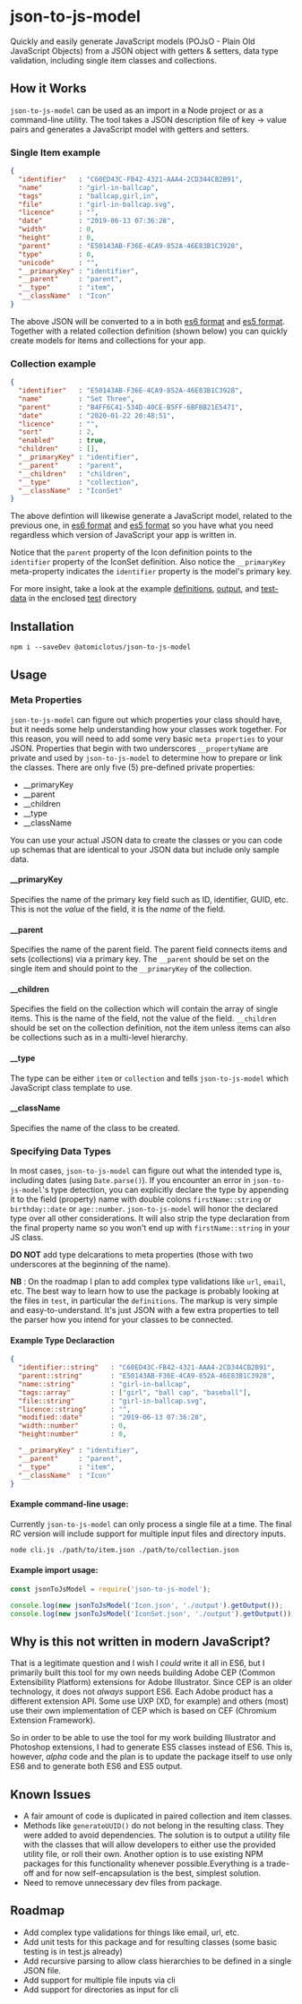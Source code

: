 # json-to-js-model

Quickly and easily generate JavaScript models (POJsO - Plain Old JavaScript Objects) from a JSON object with getters &amp; setters, data type validation, including single item classes and collections.

## How it Works

`json-to-js-model` can be used as an import in a Node project or as a command-line utility. The tool takes a JSON description file of key -> value pairs and generates a JavaScript model with getters and setters.

### Single Item example

```json
{
  "identifier"   : "C60ED43C-FB42-4321-AAA4-2CD344CB2B91",
  "name"         : "girl-in-ballcap",
  "tags"         : "ballcap,girl,in",
  "file"         : "girl-in-ballcap.svg",
  "licence"      : "",
  "date"         : "2019-06-13 07:36:28",
  "width"        : 0,
  "height"       : 0,
  "parent"       : "E50143AB-F36E-4CA9-852A-46E83B1C3928",
  "type"         : 0,
  "unicode"      : "",
  "__primaryKey" : "identifier",
  "__parent"     : "parent",
  "__type"       : "item",
  "__className"  : "Icon"
}
```

The above JSON will be converted to a in both [es6 format](./test/output/Icon.es6.js) and [es5 format](./test/output/Icon.es5.js). Together with a related collection definition (shown below) you can quickly create models for items and collections for your app.

### Collection example

```json
{
  "identifier"   : "E50143AB-F36E-4CA9-852A-46E83B1C3928",
  "name"         : "Set Three",
  "parent"       : "B4FF6C41-534D-40CE-B5FF-6BFBB21E5471",
  "date"         : "2020-01-22 20:48:51",
  "licence"      : "",
  "sort"         : 2,
  "enabled"      : true,
  "children"     : [],
  "__primaryKey" : "identifier",
  "__parent"     : "parent",
  "__children"   : "children",
  "__type"       : "collection",
  "__className"  : "IconSet"
}
```

The above defintion will likewise generate a JavaScript model, related to the previous one, in [es6 format](./test/output/IconSet.es6.js) and [es5 format](./test/output/IconSet.es5.js) so you have what you need regardless which version of JavaScript your app is written in.

Notice that the `parent` property of the Icon definition points to the `identifier` property of the IconSet definition. Also notice the `__primaryKey` meta-property indicates the `identifier` property is the model's primary key.

For more insight, take a look at the example [definitions](./test/definitions), [output](./test/output), and [test-data](./test/test-data) in the enclosed [test](./test) directory

## Installation

`npm i --saveDev @atomiclotus/json-to-js-model`

## Usage

### Meta Properties

`json-to-js-model` can figure out which properties your class should have, but it needs some help understanding how your classes work together. For this reason, you will need to add some very basic `meta properties` to your JSON. Properties that begin with two underscores `__propertyName` are private and used by `json-to-js-model` to determine how to prepare or link the classes. There are only five (5) pre-defined private properties:

* __primaryKey
* __parent
* __children
* __type
* __className

You can use your actual JSON data to create the classes or you can code up schemas that are identical to your JSON data but include only sample data.

#### __primaryKey

Specifies the name of the primary key field such as ID, identifier, GUID, etc. This is not the *value* of the field, it is the *name* of the field.

#### __parent

Specifies the name of the parent field. The parent field connects items and sets (collections) via a primary key. The `__parent` should be set on the single item and should point to the `__primaryKey` of the collection.

#### __children

Specifies the field on the collection which will contain the array of single items. This is the name of the field, not the value of the field. `__children` should be set on the collection definition, not the item unless items can also be collections such as in a multi-level hierarchy.

#### __type

The type can be either `item` or `collection` and tells `json-to-js-model` which JavaScript class template to use.

#### __className

Specifies the name of the class to be created.

### Specifying Data Types

In most cases, `json-to-js-model` can figure out what the intended type is, including dates (using `Date.parse()`). If you encounter an error in `json-to-js-model`'s type detection, you can explicitly declare the type by appending it to the field (property) name with double colons `firstName::string` or `birthday::date` or `age::number`. `json-to-js-model` will honor the declared type over all other considerations. It will also strip the type declaration from the final property name so you won't end up with `firstName::string` in your JS class.

**DO NOT** add type delcarations to meta properties (those with two underscores at the beginning of the name).

**NB** : On the roadmap I plan to add complex type validations like `url`, `email`, etc. The best way to learn how to use the package is probably looking at the files in `test`, in particular the `definitions`. The markup is very simple and easy-to-understand. It's just JSON with a few extra properties to tell the parser how you intend for your classes to be connected.

#### Example Type Declaraction

```json
{
  "identifier::string"   : "C60ED43C-FB42-4321-AAA4-2CD344CB2B91",
  "parent::string"       : "E50143AB-F36E-4CA9-852A-46E83B1C3928",
  "name::string"         : "girl-in-ballcap",
  "tags::array"          : ["girl", "ball cap", "baseball"],
  "file::string"         : "girl-in-ballcap.svg",
  "licence::string"      : "",
  "modified::date"       : "2019-06-13 07:36:28",
  "width::number"        : 0,
  "height:number"        : 0,

  "__primaryKey" : "identifier",
  "__parent"     : "parent",
  "__type"       : "item",
  "__className"  : "Icon"
}
```

#### Example command-line usage:

Currently `json-to-js-model` can only process a single file at a time. The final RC version will include support for multiple input files and directory inputs.

```bash
node cli.js ./path/to/item.json ./path/to/collection.json
```

#### Example import usage:

```javascript
const jsonToJsModel = require('json-to-js-model');

console.log(new jsonToJsModel('Icon.json', './output').getOutput());
console.log(new jsonToJsModel('IconSet.json', './output').getOutput());
```

## Why is this not written in modern JavaScript?

That is a legitimate question and I wish I _could_ write it all in ES6, but I primarily built this tool for my own needs building Adobe CEP (Common Extensibility Platform) extensions for Adobe Illustrator. Since CEP is an older technology, it does not _always_ support ES6. Each Adobe product has a different extension API. Some use UXP (XD, for example) and others (most) use their own implementation of CEP which is based on CEF (Chromium Extension Framework). 

So in order to be able to use the tool for my work building Illustrator and Photoshop extensions, I had to generate ES5 classes instead of ES6. This is, however, _alpha_ code and the plan is to update the package itself to use only ES6 and to generate both ES6 and ES5 output.

## Known Issues

- A fair amount of code is duplicated in paired collection and item classes.
- Methods like `generateUUID()` do not belong in the resulting class. They were added to avoid dependencies. The solution is to output a utility file with the classes that will allow developers to either use the provided utility file, or roll their own. Another option is to use existing NPM packages for this functionality whenever possible.Everything is a trade-off and for now self-encapsulation is the best, simplest solution.
- Need to remove unnecessary dev files from package.

## Roadmap

- Add complex type validations for things like email, url, etc.
- Add unit tests for this package and for resulting classes (some basic testing is in test.js already)
- Add recursive parsing to allow class hierarchies to be defined in a single JSON file.
- Add support for multiple file inputs via cli
- Add support for directories as input for cli